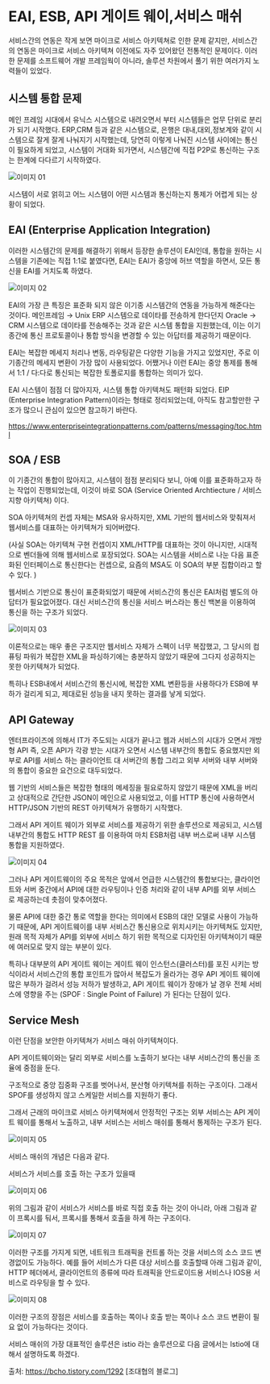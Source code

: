 # EAI, ESB, API 게이트 웨이,서비스 매쉬

서비스간의 연동은 작게 보면 마이크로 서비스 아키텍쳐로 인한 문제 같지만,
서비스간의 연동은 마이크로 서비스 아키텍쳐 이전에도 자주 있어왔던 전통적인 문제이다.
이러한 문제를 소프트웨어 개발 프레임웍이 아니라, 솔루션 차원에서 풀기 위한 여러가지 노력들이 있었다.

## 시스템 통합 문제

메인 프레임 시대에서 유닉스 시스템으로 내려오면서 부터 시스템들은 업무 단위로 분리가 되기 시작했다.
ERP,CRM 등과 같은 시스템으로, 은행은 대내,대외,정보계와 같이 시스템으로 잘게 잘게 나눠지기 시작했는데,
당연히 이렇게 나눠진 시스템 사이에는 통신이 필요하게 되었고, 시스템이 거대화 되가면서,
시스템간에 직접 P2P로 통신하는 구조는 한계에 다다르기 시작하였다.

![이미지 01](../Images/2019/07/201907121323-01.png)

시스템이 서로 얽히고 어느 시스템이 어떤 시스템과 통신하는지 통제가 어렵게 되는 상황이 되었다.

## EAI (Enterprise Application Integration)

이러한 시스템간의 문제를 해결하기 위해서 등장한 솔루션이 EAI인데, 통합을 원하는 시스템을 기존에는 직접 1:1로 붙였다면,
EAI는 EAI가 중앙에 허브 역할을 하면서, 모든 통신을 EAI를 거치도록 하였다.

![이미지 02](../Images/2019/07/201907121323-02.png)

EAI의 가장 큰 특징은 표준화 되지 않은 이기종 시스템간의 연동을 가능하게 해준다는 것이다.
메인프레임 → Unix ERP 시스템으로 데이타를 전송하게 한다던지 Oracle → CRM 시스템으로 데이타를 전송해주는 것과 같은 시스템 통합을 지원했는데,
이는 이기종간에 통신 프로토콜이나 통합 방식을 변경할 수 있는 아답터를 제공하기 때문이다.

EAI는 복잡한 메세지 처리나 변동, 라우팅같은 다양한 기능을 가지고 있었지만, 주로 이 기종간의 메세지 변환이 가장 많이 사용되었다.
어쨌거나 이런 EAI는 중앙 통제를 통해서 1:1 / 다:다로 통신되는 복잡한 토폴로지를 통합하는 의미가 있다.

EAI 시스템이 점점 더 많아지자, 시스템 통합 아키텍쳐도 패턴화 되었다.
EIP (Enterprise Integration Pattern)이라는 형태로 정리되었는데, 아직도 참고할만한 구조가 많으니 관심이 있으면 참고하기 바란다.

https://www.enterpriseintegrationpatterns.com/patterns/messaging/toc.html

## SOA / ESB

이 기종간의 통합이 많아지고, 시스템이 점점 분리되다 보니, 아예 이를 표준화하고자 하는 작업이 진행되었는데,
이것이 바로 SOA (Service Oriented Archtiecture / 서비스 지향 아키텍쳐) 이다.

SOA 아키텍쳐의 컨셉 자체는 MSA와 유사하지만, XML 기반의 웹서비스와 맞춰져서 웹서비스를 대표하는 아키텍쳐가 되어버렸다.

(사실 SOA는 아키텍쳐 구현 컨셉이지 XML/HTTP를 대표하는 것이 아니지만, 시대적으로 벤더들에 의해 웹서비스로 포장되었다.
SOA는 시스템을 서비스로 나눈 다음 표준화된 인터페이스로 통신한다는 컨셉으로, 요즘의 MSA도 이 SOA의 부분 집합이라고 할 수 있다. )

웹서비스 기반으로 통신이 표준화되었기 때문에 서비스간의 통신은 EAI처럼 별도의 아답터가 필요없어졌다.
대신 서비스간의 통신을 서비스 버스라는 통신 백본을 이용하여 통신을 하는 구조가 되었다.

![이미지 03](../Images/2019/07/201907121323-03.png)

이론적으로는 매우 좋은 구조지만 웹서비스 자체가 스펙이 너무 복잡했고, 그 당시의 컴퓨팅 파워가 복잡한 XML을 파싱하기에는 충분하지 않았기 때문에
그다지 성공하지는 못한 아키텍쳐가 되었다.

특히나 ESB내에서 서비스간의 통신시에, 복잡한 XML 변환등을 사용하다가 ESB에 부하가 걸리게 되고, 제대로된 성능을 내지 못하는 결과를 낳게 되었다.

## API Gateway

엔터프라이즈에 의해서 IT가 주도되는 시대가 끝나고 웹과 서비스의 시대가 오면서 개방형 API 즉, 오픈 API가 각광 받는 시대가 오면서
시스템 내부간의 통합도 중요했지만 외부로 API를 서비스 하는 클라이언트 대 서버간의 통합 그리고 외부 서버와 내부 서버와의 통합이
중요한 요건으로 대두되었다.

웹 기반의 서비스들은 복잡한 형태의 메세징을 필요로하지 않았기 때문에 XML을 버리고 상대적으로 간단한 JSON이 메인으로 사용되었고,
이를 HTTP 통신에 사용하면서 HTTP/JSON 기반의 REST 아키텍쳐가 유행하기 시작했다.

그래서 API 게이트 웨이가 외부로 서비스를 제공하기 위한 솔루션으로 제공되고, 시스템 내부간의 통합도 HTTP REST 를 이용하여 마치 ESB처럼
내부 버스로써 내부 시스템 통합을 지원하였다.

![이미지 04](../Images/2019/07/201907121323-04.png)

그러나 API 게이트웨이의 주요 목적은 앞에서 언급한 시스템간의 통합보다는, 클라이언트와 서버 중간에서 API에 대한 라우팅이나 인증 처리와 같이
내부 API를 외부 서비스로 제공하는데 촛점이 맞추어졌다.

물론 API에 대한 중간 통로 역할을 한다는 의미에서 ESB의 대안 모델로 사용이 가능하기 때문에,
API 게이트웨이를 내부 서비스간 통신용으로 위치시키는 아키텍쳐도 있지만,  
원래 목적 자체가 API를 외부에 서비스 하기 위한 목적으로 디자인된 아키텍쳐이기 때문에 여러모로 맞지 않는 부분이 있다.

특히나 대부분의 API 게이트 웨이는 게이트 웨이 인스턴스(클러스터)를 포진 시키는 방식이라서
서비스간의 통합 포인트가 많아서 복잡도가 올라가는 경우 API 게이트 웨이에 많은 부하가 걸려서 성능 저하가 발생하고,
API 게이트 웨이가 장애가 날 경우 전체 서비스에 영향을 주는 (SPOF : Single Point of Failure) 가 된다는 단점이 있다.

## Service Mesh

이런 단점을 보안한 아키텍쳐가 서비스 매쉬 아키텍쳐이다.

API 게이트웨이와는 달리 외부로 서비스를 노출하기 보다는 내부 서비스간의 통신을 조율에 중점을 둔다.

구조적으로 중앙 집중화 구조를 벗어나서, 분산형 아키텍쳐를 취하는 구조이다. 그래서 SPOF를 생성하지 않고 스케일한 서비스를 지원하기 좋다.

그래서 근래의 마이크로 서비스 아키텍쳐에서 안정적인 구조는 외부 서비스는 API 게이트 웨이를 통해서 노출하고,
내부 서비스는 서비스 매쉬를 통해서 통제하는 구조가 된다.

![이미지 05](../Images/2019/07/201907121323-05.png)

서비스 매쉬의 개념은 다음과 같다.

서비스가 서비스를 호출 하는 구조가 있을때

![이미지 06](../Images/2019/07/201907121323-06.png)

위의 그림과 같이 서비스가 서비스를 바로 직접 호출 하는 것이 아니라, 아래 그림과 같이 프록시를 둬서, 프록시를 통해서 호출을 하게 하는 구조이다.

![이미지 07](../Images/2019/07/201907121323-07.png)

이러한 구조를 가지게 되면, 네트워크 트래픽을 컨트롤 하는 것을 서비스의 소스 코드 변경없이도 가능하다.
예를 들어 서비스가 다른 대상 서비스를 호출할때 아래 그림과 같이, HTTP 헤더에서, 클라이언트의 종류에 따라
트래픽을 안드로이드용 서비스나 IOS용 서비스로 라우팅을 할 수 있다.

![이미지 08](../Images/2019/07/201907121323-08.png)

이러한 구조의 장점은 서비스를 호출하는 쪽이나 호출 받는 쪽이나 소스 코드 변환이 필요 없이 가능하다는 것이다.

서비스 매쉬의 가장 대표적인 솔루션은 istio 라는 솔루션으로 다음 글에서는 Istio에 대해서 설명하도록 하겠다.

출처: https://bcho.tistory.com/1292 [조대협의 블로그]
